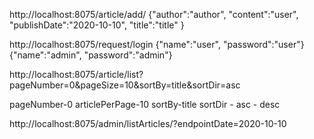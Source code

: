 


http://localhost:8075/article/add/
{"author":"author",
"content":"user",
"publishDate":"2020-10-10",
"title":"title"
}



http://localhost:8075/request/login
{"name":"user",
"password":"user"}
{"name":"admin",
"password":"admin"}



http://localhost:8075/article/list?pageNumber=0&pageSize=10&sortBy=title&sortDir=asc

pageNumber-0
articlePerPage-10
sortBy-title
sortDir - asc - desc

http://localhost:8075/admin/listArticles/?endpointDate=2020-10-10
